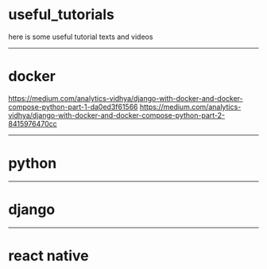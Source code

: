 # useful_tutorials
here is some useful tutorial texts and videos
________________________
# docker

https://medium.com/analytics-vidhya/django-with-docker-and-docker-compose-python-part-1-da0ed3f61566
https://medium.com/analytics-vidhya/django-with-docker-and-docker-compose-python-part-2-8415976470cc

_______________________
# python

_______________________
# django



________________________
# react native

